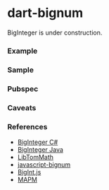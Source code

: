 dart-bignum
===========

BigInteger is under construction. 


### Example

### Sample

### Pubspec

### Caveats

### References


* [BigInteger C#](http://biginteger.codeplex.com/)
* [BigInteger Java](http://developer.classpath.org/doc/java/math/BigInteger-source.html)
* [LibTomMath](http://libtom.org/?page=features&newsitems=5&whatfile=ltm)
* [javascript-bignum](https://github.com/jtobey/javascript-bignum)
* [BigInt.js](http://www.leemon.com/crypto/BigInt.js)
* [MAPM](http://www.tc.umn.edu/~ringx004/mapm-main.html)
